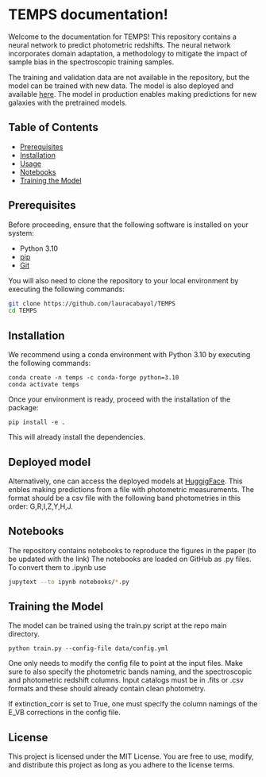 # TEMPS documentation!

Welcome to the documentation for TEMPS! 
This repository contains a neural network to predict photometric redshifts. The neural network incorporates domain adaptation, a methodology to mitigate the impact of sample bias in the spectroscopic training samples. 

The training and validation data are not available in the repository, but the model can be trained with new data. The model is also deployed and available [here](https://huggingface.co/spaces/lauracabayol/TEMPS). The model in production enables making predictions for new galaxies with the pretrained models. 

## Table of Contents

- [Prerequisites](#prerequisites)
- [Installation](#installation)
- [Usage](#deployed-model)
- [Notebooks](#notebooks)
- [Training the Model](#training-the-model)

## Prerequisites

Before proceeding, ensure that the following software is installed on your system:

- Python 3.10
- [pip](https://pip.pypa.io/en/stable/installation/)
- [Git](https://git-scm.com/book/en/v2/Getting-Started-Installing-Git)

You will also need to clone the repository to your local environment by executing the following commands:

```bash
git clone https://github.com/lauracabayol/TEMPS
cd TEMPS
```
## Installation

We recommend using a conda environment with Python 3.10 by executing the following commands:
```
conda create -n temps -c conda-forge python=3.10
conda activate temps
```
Once your environment is ready, proceed with the installation of the package:

```
pip install -e .
```
This will already install the dependencies. 


## Deployed model
Alternatively, one can access the deployed models at [HuggigFace](https://huggingface.co/spaces/lauracabayol/TEMPS). This enbles making predictions from a file with photometric measurements. The format should be a csv file with the following band photometries in this order: G,R,I,Z,Y,H,J. 


## Notebooks
The repository contains notebooks to reproduce the figures in the paper (to be updated with the link)
The notebooks are loaded on GitHub as .py files. To convert them to .ipynb use <jupytext>

```bash
jupytext --to ipynb notebooks/*.py
```

## Training the Model
The model can be trained using the train.py script at the repo main directory. 

```
python train.py --config-file data/config.yml
```
One only needs to modify the config file to point at the input files. Make sure to also specify the photometric bands naming, and the spectroscopic and photometric redshift columns. 
Input catalogs must be in .fits or .csv formats and these should already contain clean photometry. 

If extinction_corr is set to True, one must specify the column namings of the E_VB corrections in the config file. 

## License

This project is licensed under the MIT License. You are free to use, modify, and distribute this project as long as you adhere to the license terms.